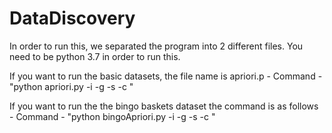 # DataDiscovery

In order to run this, we separated the program into 2 different files.
You need to be python 3.7 in order to run this.

If you want to run the basic datasets, the file name is apriori.p - 
Command - "python apriori.py -i <dataset> -g <goodslist> -s <minSupport> -c <minConfidence>"

If you want to run the the bingo baskets dataset the command is as follows -
Command - "python bingoApriori.py -i <dataset> -g <goodslist> -s <minSupport> -c <minConfidence>"

